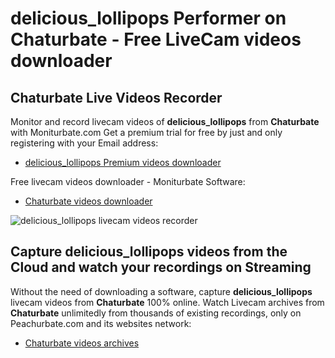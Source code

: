 # delicious_lollipops Performer on Chaturbate - Free LiveCam videos downloader

## Chaturbate Live Videos Recorder

Monitor and record livecam videos of **delicious_lollipops** from **Chaturbate** with Moniturbate.com
Get a premium trial for free by just and only registering with your Email address:
* [delicious_lollipops Premium videos downloader](https://moniturbate.com/request-demo-licence-key.html)

Free livecam videos downloader - Moniturbate Software:
* [Chaturbate videos downloader](https://moniturbate.com/moniturbate-download-software.html)

![delicious_lollipops livecam videos recorder](https://peachurnet.com/templates/moniturbate-software.png)


## Capture delicious_lollipops videos from the Cloud and watch your recordings on Streaming

Without the need of downloading a software, capture **delicious_lollipops** livecam videos from **Chaturbate** 100% online.
Watch Livecam archives from **Chaturbate** unlimitedly from thousands of existing recordings, only on Peachurbate.com and its websites network:
* [Chaturbate videos archives](https://peachurnet.com/)
